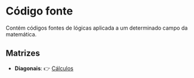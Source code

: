 #  Código fonte

Contém códigos fontes de lógicas aplicada a um determinado campo da matemática.

## Matrizes

*  __Diagonais__: :point_right: [Cálculos](js/diagonals)

